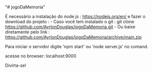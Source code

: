 "# jogoDaMemoria" 

É necessário a instalação do node.js : https://nodejs.org/en/
e fazer o download do projeto :
    - Caso você tem instalado o git : git clone https://github.com/AyrlonDouglas/jogoDaMemoria.git 
    - Ou baixe diretamente pelo link : https://github.com/AyrlonDouglas/jogoDaMemoria/archive/main.zip

Para iniciar o servidor digite 'npm start' ou 'node server.js' no comand.

acesse no browser: localhost:9000

Divirta-se!
